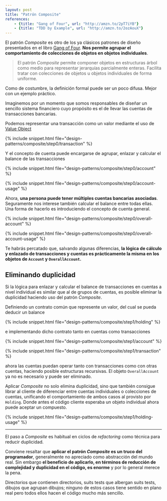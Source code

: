 ```yaml
---
layout: post
title: "Patrón Composite"
references:
    - {title: "Gang of Four", url: "http://amzn.to/2pT7iYB"}
    - {title: "TDD by Example", url: "http://amzn.to/2ozAouX"}
---
```


El patrón _Composite_ es otro de los ya clásicos patrones de diseño presentados en el libro [Gang of Four](http://amzn.to/1vIk2QL). **Nos permite agrupar el comportamiento de colecciones de objetos en objetos individuales**.

<!--more-->

> El patrón _Composite_ permite componer objetos en estructuras árbol como medio para representar jerarquías parcialmente enteras. Facilita tratar con colecciones de objetos u objetos individuales de forma uniforme.

Como de costumbre, la definición formal puede ser un poco difusa. Mejor con un ejemplo práctico.

Imaginemos por un momento que somos responsables de diseñar un sencillo sistema financiero cuyo propósito es el de llevar las cuentas de transacciones bancarias.

Podemos representar una transacción como un valor mediante el uso de [Value Object](https://en.wikipedia.org/wiki/Value_object)

{% include snippet.html file="design-patterns/composite/step0/transaction" %}

Y el concepto de cuenta puede encargarse de agrupar, enlazar y calcular el balance de las transacciones

{% include snippet.html file="design-patterns/composite/step0/account" %}

{% include snippet.html file="design-patterns/composite/step0/account-usage" %}

Ahora, **una persona puede tener múltiples cuentas bancarias asociadas**. Seguramente nos interese también calcular el balance entre todas ellas. Una forma de hacerlo es introduciendo el concepto de cuenta general.

{% include snippet.html file="design-patterns/composite/step0/overall-account" %}

{% include snippet.html file="design-patterns/composite/step0/overall-account-usage" %}

Te habrás percatado que, salvando algunas diferencias, **la lógica de cálculo y enlazado de transacciones y cuentas es prácticamente la misma en los objetos de `Account` y `OverallAccount`.**

## Eliminando duplicidad

Si la lógica para enlazar y calcular el balance de transacciones en cuentas a nivel individual es similar que al de grupos de cuentas, es posible eliminar la duplicidad haciendo uso del patrón _Composite_.

Definiendo un contrato común que represente un valor, del cual se pueda deducir un balance

{% include snippet.html file="design-patterns/composite/step1/holding" %}

e implementando dicho contrato tanto en cuentas como transacciones

{% include snippet.html file="design-patterns/composite/step1/account" %}

{% include snippet.html file="design-patterns/composite/step1/transaction" %}

ahora las cuentas puedan operar tanto con transacciones como con otras cuentas, haciendo posible estructuras recursivas. El objeto `OverallAccount` ya no es necesario y puede ser eliminado.

Aplicar _Composite_ no solo elimina duplicidad, sino que también consigue librar al cliente de diferenciar entre cuentas individuales o colecciones de cuentas, unificando el comportamiento de ambos casos al provisto por `Holding`. Donde antes el código cliente esperaba un objeto individual ahora puede aceptar un compuesto.

{% include snippet.html file="design-patterns/composite/step1/holding-usage" %}

---

El paso a _Composite_ es habitual en ciclos de _refactoring_ como técnica para reducir duplicidad.

Conviene resaltar que **aplicar el patrón _Composite_ es un truco del programador**, generalmente no apreciado como abstracción del mundo real. Sin embargo **el beneficio de aplicarlo, en términos de reducción de complejidad y duplicidad en el código, es enorme** y por lo general merece la pena.

Directorios que contienen directorios, suits tests que albergan suits tests, dibujos que agrupan dibujos; ninguno de estos casos tiene sentido en plano real pero todos ellos hacen el código mucho más sencillo.

